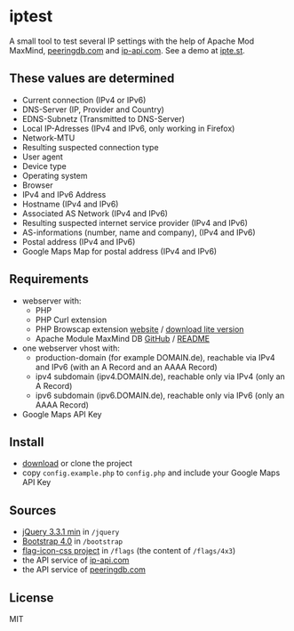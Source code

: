 # iptest

A small tool to test several IP settings with the help of Apache Mod MaxMind, [peeringdb.com](https://www.peeringdb.com/apidocs/) and [ip-api.com](http://ip-api.com). See a demo at [ipte.st](http://ipte.st).

## These values are determined
* Current connection (IPv4 or IPv6)
* DNS-Server (IP, Provider and Country)
* EDNS-Subnetz (Transmitted to DNS-Server)
* Local IP-Adresses (IPv4 and IPv6, only working in Firefox)
* Network-MTU
* Resulting suspected connection type
* User agent
* Device type
* Operating system
* Browser
* IPv4 and IPv6 Address
* Hostname (IPv4 and IPv6)
* Associated AS Network (IPv4 and IPv6)
* Resulting suspected internet service provider (IPv4 and IPv6)
* AS-informations (number, name and company), (IPv4 and IPv6)
* Postal address (IPv4 and IPv6)
* Google Maps Map for postal address  (IPv4 and IPv6)

## Requirements

* webserver with:
  * PHP
  * PHP Curl extension
  * PHP Browscap extension [website](https://browscap.org) / [download lite version](https://browscap.org/stream?q=Lite_PHP_BrowsCapINI)
  * Apache Module MaxMind DB [GitHub](https://github.com/maxmind/mod_maxminddb) / [README](README-install-apache-mod-maxmind.md)
* one webserver vhost with:
  * production-domain (for example DOMAIN.de), reachable via IPv4 and IPv6 (with an A Record and an AAAA Record)
  * ipv4 subdomain (ipv4.DOMAIN.de), reachable only via IPv4 (only an A Record)
  * ipv6 subdomain (ipv6.DOMAIN.de), reachable only via IPv6 (only an AAAA Record)
* Google Maps API Key

## Install
* [download](https://github.com/sebastianhegge/iptest/archive/master.zip) or clone the project
* copy `config.example.php` to `config.php` and include your Google Maps API Key

## Sources
* [jQuery 3.3.1 min](https://code.jquery.com/jquery-3.3.1.min.js) in `/jquery`
* [Bootstrap 4.0](https://getbootstrap.com/docs/4.0/getting-started/download/) in `/bootstrap`
* [flag-icon-css project](https://github.com/lipis/flag-icon-css/archive/master.zip) in `/flags` (the content of `/flags/4x3`)
* the API service of [ip-api.com](http://ip-api.com)
* the API service of [peeringdb.com](https://www.peeringdb.com/apidocs/)

## License
MIT
